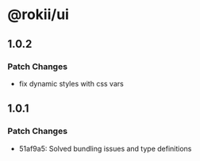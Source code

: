 # @rokii/ui

## 1.0.2

### Patch Changes

- fix dynamic styles with css vars

## 1.0.1

### Patch Changes

- 51af9a5: Solved bundling issues and type definitions
